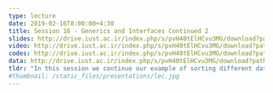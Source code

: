 ```yaml
---
type: lecture
date: 2019-02-16T8:00:00+4:30
title: Session 16 - Generics and Interfaces Continued 2
slides: http://drive.iust.ac.ir/index.php/s/pvH40tElHCvu3MG/download?path=%2FSlides&files=AP_Session16.pdf
video: http://drive.iust.ac.ir/index.php/s/pvH40tElHCvu3MG/download?path=%2FClassVideos&files=S16.mp4
codes: http://drive.iust.ac.ir/index.php/s/pvH40tElHCvu3MG/download?path=%2FCode&files=S16.zip
data: http://drive.iust.ac.ir/index.php/s/pvH40tElHCvu3MG/download?path=%2FData&files=WHO.zip
tldr: "In this session we continue our example of sorting different data types. We provide more examples on generic interfaces and constraints. We introduce the IComparable, generic IComparable, IEnumerable, generic IEnumerable interfaces along with the foreach/yield programming paradigm."
#thumbnail: /static_files/presentations/lec.jpg
---
```

